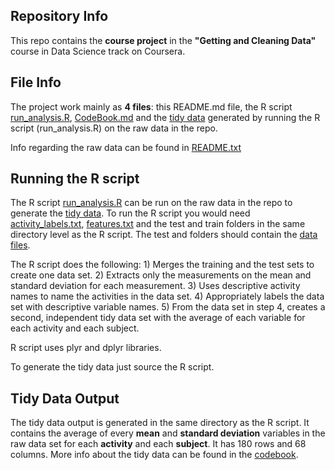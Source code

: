 ## Repository Info
This repo contains the **course project** in the **"Getting and Cleaning Data"** course in Data Science track on Coursera.

## File Info
The project work mainly as **4 files**: this README.md file, the R script [run_analysis.R](https://github.com/elegantcoderM/HumanActivityRecognitionSmartPhones/blob/master/run_analysis.R), [CodeBook.md](https://github.com/elegantcoderM/HumanActivityRecognitionSmartPhones/blob/master/CodeBook.md) and the [tidy data](https://github.com/elegantcoderM/HumanActivityRecognitionSmartPhones/blob/master/tidydata.txt) generated by running the R script (run_analysis.R) on the raw data in the repo.

Info regarding the raw data can be found in [README.txt](https://github.com/elegantcoderM/HumanActivityRecognitionSmartPhones/README.txt)

## Running the R script
The R script [run_analysis.R](https://github.com/elegantcoderM/HumanActivityRecognitionSmartPhones/blob/master/run_analysis.R) can be run on the raw data in the repo to generate the [tidy data](https://github.com/elegantcoderM/HumanActivityRecognitionSmartPhones/blob/master/tidydata.txt). To run the R script you would need [activity_labels.txt](https://github.com/elegantcoderM/HumanActivityRecognitionSmartPhones/blob/master/activity_labels.txt), [features.txt](https://github.com/elegantcoderM/HumanActivityRecognitionSmartPhones/blob/master/features.txt) and the test and train folders in the same directory level as the R script. The test and folders should contain the [data files](https://github.com/elegantcoderM/HumanActivityRecognitionSmartPhones/README.txt).
 
The R script does the following: 1) Merges the training and the test sets to create one data set. 2) Extracts only the measurements on the mean and standard deviation for each measurement. 3) Uses descriptive activity names to name the activities in the data set. 4) Appropriately labels the data set with descriptive variable names. 5) From the data set in step 4, creates a second, independent tidy data set with the average of each variable for each activity and each subject.

R script uses plyr and dplyr libraries.

To generate the tidy data just source the R script.

## Tidy Data Output

The tidy data output is generated in the same directory as the R script. It contains the average of every **mean** and **standard deviation** variables in the raw data set for each **activity** and each **subject**. It has 180 rows and 68 columns. More info about the tidy data can be found in the [codebook](https://github.com/elegantcoderM/HumanActivityRecognitionSmartPhones/blob/master/CodeBook.md).